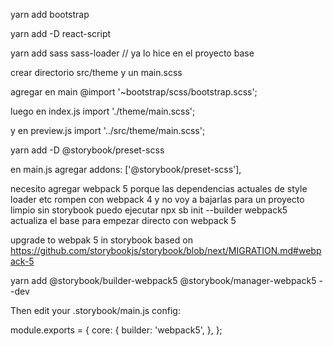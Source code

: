 yarn add bootstrap

yarn add -D react-script

yarn add sass sass-loader // ya lo hice en el proyecto base

crear directorio src/theme y un main.scss

agregar en main
@import '~bootstrap/scss/bootstrap.scss';

luego
en index.js
import './theme/main.scss';

y en preview.js
import '../src/theme/main.scss';

yarn add -D @storybook/preset-scss

en main.js agregar
addons: ['@storybook/preset-scss'],

necesito agregar webpack 5 porque las dependencias actuales de style loader etc
rompen con webpack 4 y no voy a bajarlas
para un proyecto limpio sin storybook puedo ejecutar
npx sb init --builder webpack5 actualiza el base para empezar directo con webpack 5

upgrade to webpak 5 in storybook based on
https://github.com/storybookjs/storybook/blob/next/MIGRATION.md#webpack-5

yarn add @storybook/builder-webpack5 @storybook/manager-webpack5 --dev

Then edit your .storybook/main.js config:

module.exports = {
core: {
builder: 'webpack5',
},
};
